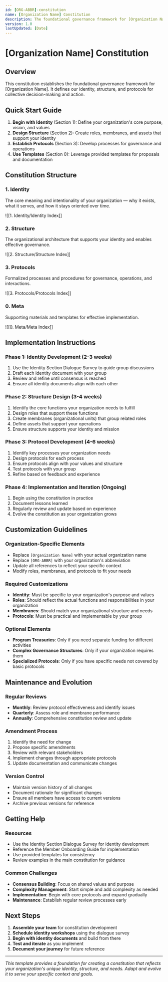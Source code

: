 ```yaml
---
id: [ORG-ABBR]-constitution
name: [Organization Name] Constitution
description: The foundational governance framework for [Organization Name]
version: 1.0
lastUpdated: [Date]
---
```


# [Organization Name] Constitution

## Overview

This constitution establishes the foundational governance framework for [Organization Name]. It defines our identity, structure, and protocols for collective decision-making and action.

## Quick Start Guide

1. **Begin with Identity** (Section 1): Define your organization's core purpose, vision, and values
2. **Design Structure** (Section 2): Create roles, membranes, and assets that support your identity
3. **Establish Protocols** (Section 3): Develop processes for governance and operations
4. **Use Templates** (Section 0): Leverage provided templates for proposals and documentation

## Constitution Structure

### 1. Identity
The core meaning and intentionality of your organization — why it exists, what it serves, and how it stays oriented over time.

![[1. Identity/Identity Index]]

### 2. Structure
The organizational architecture that supports your identity and enables effective governance.

![[2. Structure/Structure Index]]

### 3. Protocols
Formalized processes and procedures for governance, operations, and interactions.

![[3. Protocols/Protocols Index]]

### 0. Meta
Supporting materials and templates for effective implementation.

![[0. Meta/Meta Index]]

## Implementation Instructions

### Phase 1: Identity Development (2-3 weeks)
1. Use the Identity Section Dialogue Survey to guide group discussions
2. Draft each identity document with your group
3. Review and refine until consensus is reached
4. Ensure all identity documents align with each other

### Phase 2: Structure Design (3-4 weeks)
1. Identify the core functions your organization needs to fulfill
2. Design roles that support these functions
3. Create membranes (organizational units) that group related roles
4. Define assets that support your operations
5. Ensure structure supports your identity and mission

### Phase 3: Protocol Development (4-6 weeks)
1. Identify key processes your organization needs
2. Design protocols for each process
3. Ensure protocols align with your values and structure
4. Test protocols with your group
5. Refine based on feedback and experience

### Phase 4: Implementation and Iteration (Ongoing)
1. Begin using the constitution in practice
2. Document lessons learned
3. Regularly review and update based on experience
4. Evolve the constitution as your organization grows

## Customization Guidelines

### Organization-Specific Elements
- Replace `[Organization Name]` with your actual organization name
- Replace `[ORG-ABBR]` with your organization's abbreviation
- Update all references to reflect your specific context
- Modify roles, membranes, and protocols to fit your needs

### Required Customizations
- **Identity**: Must be specific to your organization's purpose and values
- **Roles**: Should reflect the actual functions and responsibilities in your organization
- **Membranes**: Should match your organizational structure and needs
- **Protocols**: Must be practical and implementable by your group

### Optional Elements
- **Program Treasuries**: Only if you need separate funding for different activities
- **Complex Governance Structures**: Only if your organization requires them
- **Specialized Protocols**: Only if you have specific needs not covered by basic protocols

## Maintenance and Evolution

### Regular Reviews
- **Monthly**: Review protocol effectiveness and identify issues
- **Quarterly**: Assess role and membrane performance
- **Annually**: Comprehensive constitution review and update

### Amendment Process
1. Identify the need for change
2. Propose specific amendments
3. Review with relevant stakeholders
4. Implement changes through appropriate protocols
5. Update documentation and communicate changes

### Version Control
- Maintain version history of all changes
- Document rationale for significant changes
- Ensure all members have access to current versions
- Archive previous versions for reference

## Getting Help

### Resources
- Use the Identity Section Dialogue Survey for identity development
- Reference the Member Onboarding Guide for implementation
- Use provided templates for consistency
- Review examples in the main constitution for guidance

### Common Challenges
- **Consensus Building**: Focus on shared values and purpose
- **Complexity Management**: Start simple and add complexity as needed
- **Implementation**: Begin with core protocols and expand gradually
- **Maintenance**: Establish regular review processes early

## Next Steps

1. **Assemble your team** for constitution development
2. **Schedule identity workshops** using the dialogue survey
3. **Begin with identity documents** and build from there
4. **Test and iterate** as you implement
5. **Document your journey** for future reference

---

*This template provides a foundation for creating a constitution that reflects your organization's unique identity, structure, and needs. Adapt and evolve it to serve your specific context and goals.*
